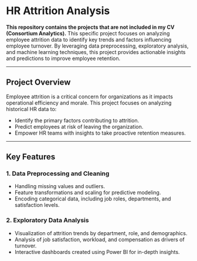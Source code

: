 # HR Attrition Analysis

**This repository contains the projects that are not included in my CV (Consortium Analytics).** This specific project focuses on analyzing employee attrition data to identify key trends and factors influencing employee turnover. By leveraging data preprocessing, exploratory analysis, and machine learning techniques, this project provides actionable insights and predictions to improve employee retention.

---

## Project Overview

Employee attrition is a critical concern for organizations as it impacts operational efficiency and morale. This project focuses on analyzing historical HR data to:
- Identify the primary factors contributing to attrition.
- Predict employees at risk of leaving the organization.
- Empower HR teams with insights to take proactive retention measures.

---

## Key Features

### 1. **Data Preprocessing and Cleaning**
- Handling missing values and outliers.
- Feature transformations and scaling for predictive modeling.
- Encoding categorical data, including job roles, departments, and satisfaction levels.

### 2. **Exploratory Data Analysis**
- Visualization of attrition trends by department, role, and demographics.
- Analysis of job satisfaction, workload, and compensation as drivers of turnover.
- Interactive dashboards created using Power BI for in-depth insights.

